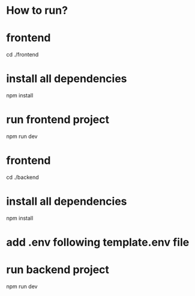 # How to run?

# frontend
cd ./frontend
# install all dependencies
npm install
# run frontend project
npm run dev

# frontend
cd ./backend
# install all dependencies
npm install
# add .env following template.env file
# run backend project
npm run dev
